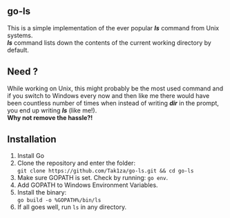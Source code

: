 ## go-ls

This is a simple implementation of the ever popular ***ls*** command from Unix systems. <br />
***ls*** command lists down the contents of the current working directory by default.

## Need ?

While working on Unix, this might probably be the most used command and if you switch to Windows every now and then like me there would have been countless number of times when instead of writing ***dir*** in the prompt, you end up writing ***ls*** (like me!). <br />
**Why not remove the hassle?!**

## Installation

1. Install Go
2. Clone the repository and enter the folder: <br />
   `git clone https://github.com/Tak1za/go-ls.git && cd go-ls`
3. Make sure GOPATH is set. Check by running: `go env`.
4. Add GOPATH to Windows Environment Variables.
5. Install the binary: <br />
   `go build -o %GOPATH%/bin/ls`
6. If all goes well, run `ls` in any directory.